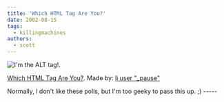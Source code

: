```yaml
---
title: 'Which HTML Tag Are You?'
date: 2002-08-15
tags:
  - killingmachines
authors:
  - scott
---
```


![I'm the ALT tag!](/images/alt.jpg).

[Which HTML Tag Are You?](http://www.runwithscissors.net/berry/tagtest.html). Made by: [lj user "\_pause"](http://www.livejournal.com/users/_pause)

Normally, I don't like these polls, but I'm too geeky to pass this up. ;) -----
